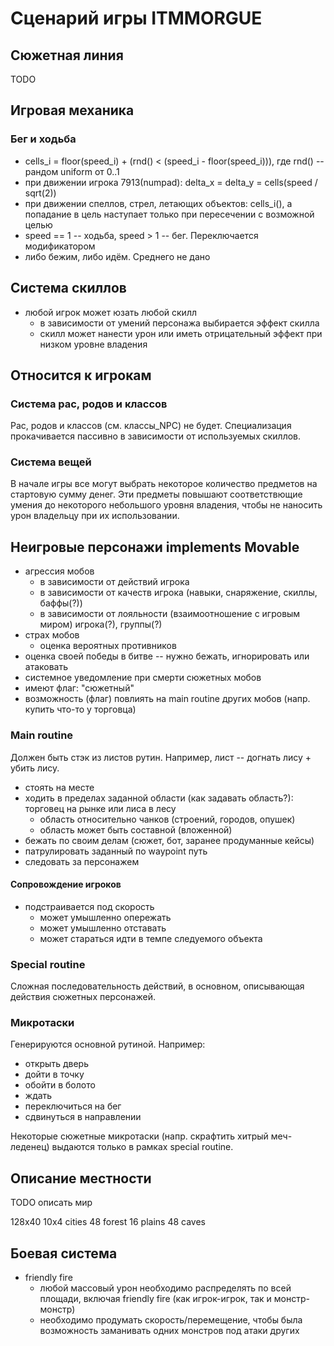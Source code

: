 # Сценарий игры ITMMORGUE

## Сюжетная линия 

TODO

## Игровая механика

### Бег и ходьба
  * cells_i = floor(speed_i) + (rnd() < (speed_i - floor(speed_i))), где rnd() -- рандом uniform от 0..1
  * при движении игрока 7913(numpad): delta_x = delta_y = cells(speed / sqrt(2))
  * при движении спеллов, стрел, летающих объектов: cells_i(), а попадание в цель наступает только при пересечении с возможной целью
  * speed == 1 -- ходьба, speed > 1 -- бег. Переключается модификатором
  * либо бежим, либо идём. Среднего не дано

## Система скиллов

* любой игрок может юзать любой скилл
  * в зависимости от умений персонажа выбирается эффект скилла
  * скилл может нанести урон или иметь отрицательный эффект при низком уровне владения

## Относится к игрокам

### Система рас, родов и классов

Рас, родов и классов (см. классы_NPC) не будет.
Специализация прокачивается пассивно в зависимости от используемых скиллов.

### Система вещей

В начале игры все могут выбрать некоторое количество предметов на стартовую сумму денег.
Эти предметы повышают соответствющие умения до некоторого небольшого уровня владения, чтобы не наносить урон владельцу при их использовании.

## Неигровые персонажи implements Movable

* агрессия мобов
  * в зависимости от действий игрока
  * в зависимости от качеств игрока (навыки, снаряжение, скиллы, баффы(?))
  * в зависимости от лояльности (взаимоотношение с игровым миром) игрока(?), группы(?)
* страх мобов
  * оценка вероятных противников
* оценка своей победы в битве -- нужно бежать, игнорировать или атаковать
* системное уведомление при смерти сюжетных мобов
* имеют флаг: "сюжетный"
* возможность (флаг) повлиять на main routine других мобов (напр. купить что-то у торговца)

### Main routine

Должен быть стэк из листов рутин. Например, лист -- догнать лису + убить лису.

* стоять на месте
* ходить в пределах заданной области (как задавать область?): торговец на рынке или лиса в лесу
  * область относительно чанков (строений, городов, опушек)
  * область может быть составной (вложенной)
* бежать по своим делам (сюжет, бот, заранее продуманные кейсы)
* патрулировать заданный по waypoint путь
* следовать за персонажем

#### Сопровождение игроков

* подстраивается под скорость
  * может умышленно опережать
  * может умышленно отставать
  * может стараться идти в темпе следуемого объекта

### Special routine

Сложная последовательность действий, в основном, описывающая действия сюжетных персонажей.

### Микротаски

Генерируются основной рутиной. Например:
* открыть дверь
* дойти в точку
* обойти в болото
* ждать
* переключиться на бег
* сдвинуться в направлении

Некоторые сюжетные микротаски (напр. скрафтить хитрый меч-леденец) выдаются только в рамках special routine.

## Описание местности

TODO описать мир

128x40
10x4 cities
48 forest
16 plains
48 caves

## Боевая система

* friendly fire
  * любой массовый урон необходимо распределять по всей площади, включая friendly fire (как игрок-игрок, так и монстр-монстр)
  * необходимо продумать скорость/перемещение, чтобы была возможность заманивать одних монстров под атаки других

